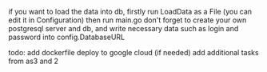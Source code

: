 if you want to load the data into db, firstly run LoadData as a File (you can edit it in Configuration)
then run main.go
don't forget to create your own postgresql server and db, and write necessary data such as login and password into config.DatabaseURL


todo:
  add dockerfile
  deploy to google cloud (if needed)
  add additional tasks from as3 and 2
